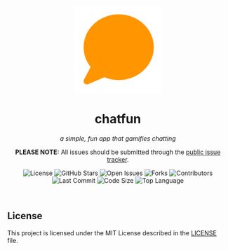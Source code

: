 <p align="center">
  <img src="images/logo.svg" alt="Logo" width="200" height="200"/>
</p>

<h1 align="center">chatfun</h1>

<p align="center">
  <em>a simple, fun app that gamifies chatting</em>
</p>

<p align="center"><b>PLEASE NOTE:</b> All issues should be submitted through the <a href="https://github.com/chatfundev/issue-tracker">public issue tracker</a>.</p>

<p align="center">
  <!-- License -->
  <a href="https://github.com/chatfundev/website/blob/main/LICENSE" style="text-decoration: none;">
    <img src="https://img.shields.io/github/license/chatfundev/website?style=flat-square&logo=opensourceinitiative&color=34c759" alt="License">
  </a>
  <!-- Stars -->
  <a href="https://github.com/chatfundev/website/stargazers" style="text-decoration: none;">
    <img src="https://img.shields.io/github/stars/chatfundev/website?style=flat-square&logo=star&color=f2a900" alt="GitHub Stars">
  </a>
  <!-- Issues -->
  <a href="https://github.com/chatfundev/website/issues" style="text-decoration: none;">
    <img src="https://img.shields.io/github/issues/chatfundev/website?style=flat-square&logo=github&color=ff6f61" alt="Open Issues">
  </a>
  <!-- Forks -->
  <a href="https://github.com/chatfundev/website/network/members" style="text-decoration: none;">
    <img src="https://img.shields.io/github/forks/chatfundev/website?style=flat-square&logo=github&color=9059ff" alt="Forks">
  </a>
  <!-- Contributors -->
  <a href="https://github.com/chatfundev/website/graphs/contributors" style="text-decoration: none;">
    <img src="https://img.shields.io/github/contributors/chatfundev/website?style=flat-square&logo=github&color=20c997" alt="Contributors">
  </a>
  <!-- Last Commit -->
  <img src="https://img.shields.io/github/last-commit/chatfundev/website?style=flat-square&logo=git&color=ffb347" alt="Last Commit">
  <!-- Code Size -->
  <img src="https://img.shields.io/github/languages/code-size/chatfundev/website?style=flat-square&logo=files&color=6c757d" alt="Code Size">
  <!-- Top Language -->
  <img src="https://img.shields.io/github/languages/top/chatfundev/website?style=flat-square&color=4f8cc9" alt="Top Language">
</p>

<br/>

## License

This project is licensed under the MIT License described in the [LICENSE](LICENSE) file.
